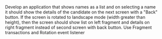 Develop an application that shows names as a list and on selecting a name it should show the details of the candidate on the next screen with a "Back" button. If the screen is rotated to landscape mode (width greater than height), then the screen should show list on left fragment and details on right fragment instead of second screen with back button. Use Fragment transactions and Rotation event listener
